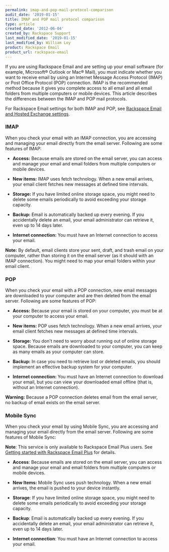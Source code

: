 ```yaml
---
permalink: imap-and-pop-mail-protocol-comparison
audit_date: '2019-01-15'
title: IMAP and POP mail protocol comparison
type: article
created_date: '2012-06-04'
created_by: Rackspace Support
last_modified_date: '2019-01-15'
last_modified_by: William Loy
product: Rackspace Email
product_url: rackspace-email
---
```


If you are using Rackspace Email and are setting up your email software
(for example, Microsoft&reg; Outlook or Mac&reg; Mail), you must indicate whether
you want to receive email by using an Internet Message Access Protocol (IMAP) or Post Office Protocol (POP) connection. IMAP is the recommended method because it gives you complete access to
all email and all email folders from multiple computers or mobile
devices. This article describes the differences between the IMAP and POP
mail protocols.

For Rackspace Email settings for both IMAP and POP, see [Rackspace Email
and Hosted Exchange settings](/support/how-to/rackspace-email-and-hosted-exchange-settings).

### IMAP

When you check your email with an IMAP connection, you are accessing and
managing your email directly from the email server. Following are
some features of IMAP:

-   **Access:** Because emails are stored on the email server, you can
    access and manage your email and email folders from multiple
    computers or mobile devices.

-   **New items:** IMAP uses fetch technology. When a new email
    arrives, your email client fetches new messages at defined
    time intervals.

-   **Storage:** If you have limited online storage space, you might
    need to delete some emails periodically to avoid exceeding your
    storage capacity.

-   **Backup:** Email is automatically backed up every evening. If you
    accidentally delete an email, your email administrator can retrieve
    it, even up to 14 days later.

-   **Internet connection:** You must have an Internet connection
    to access your email.

**Note:** By default, email clients store your sent, draft, and trash
email on your computer, rather than storing it on the email server (as
it should with an IMAP connection). You might need to map your email
folders within your email client.

### POP

When you check your email with a POP connection, new email messages are
downloaded to your computer and are then deleted from the email
server. Following are some features of POP:

-   **Access:** Because your email is stored on your computer, you must
    be at your computer to access your email.

-   **New items:** POP uses fetch technology. When a new email
    arrives, your email client fetches new messages at defined
    time intervals.

-   **Storage:** You don't need to worry about running out of online
    storage space. Because emails are downloaded to your computer, you
    can keep as many emails as your computer can store.

-   **Backup:** In case you need to retrieve lost or deleted emails, you should implement an effective backup system for your
    computer.

-   **Internet connection:** You must have an Internet connection to
    download your email, but you can view your downloaded email offline
    (that is, without an Internet connection).

**Warning:** Because a POP connection deletes email from the email server, no backup of email exists on the email server.

### Mobile Sync

When you check your email by using Mobile Sync, you are accessing and
managing your email directly from the email server. Following are some features of Mobile Sync:

**Note**: This service is only available to Rackspace Email Plus users. See [Getting started with Rackspace Email Plus](/support/how-to/rackspace-email-plus-getting-started) for details.

-   **Access**: Because emails are stored on the email server, you can
    access and manage your email and email folders from multiple
    computers or mobile devices.

-   **New Items:** Mobile Sync uses push technology. When a new
    email arrives, the email is pushed to your device instantly.

-   **Storage**: If you have limited online storage space, you might
    need to delete some emails periodically to avoid exceeding your
    storage capacity.

-   **Backup**: Email is automatically backed up every evening. If you
    accidentally delete an email, your email administrator can retrieve
    it, even up to 14 days later.

-   **Internet connection**: You must have an Internet connection to
    access your email.
